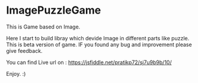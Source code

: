 # ImagePuzzleGame
This is Game based on Image.

Here I start to build libray which devide Image in different parts like puzzle.
This is beta version of game.
IF you found any bug and improvement please give feedback.

You can find Live url on : 
https://jsfiddle.net/pratikp72/sj7u9b9b/10/

Enjoy. :)
